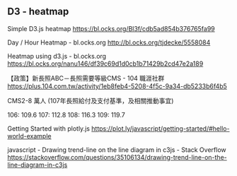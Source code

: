 ## D3 - heatmap

Simple D3.js heatmap https://bl.ocks.org/Bl3f/cdb5ad854b376765fa99

Day / Hour Heatmap - bl.ocks.org http://bl.ocks.org/tjdecke/5558084

Heatmap using d3.js - bl.ocks.org https://bl.ocks.org/nanu146/df39c69d1d0cb1b71429b2cd47e2a189

【政策】新長照ABC－長照需要等級CMS - 104 職涯社群 https://plus.104.com.tw/activity/1eb8feb4-5208-4f5c-9a34-db5233b6f4b5

CMS2-8 萬人 (107年長照給付及支付基準，及相關推動事宜)

106: 109.6
107: 112.8
108: 116.3
109: 119.7

Getting Started with plotly.js https://plot.ly/javascript/getting-started/#hello-world-example

javascript - Drawing trend-line on the line diagram in c3js - Stack Overflow https://stackoverflow.com/questions/35106134/drawing-trend-line-on-the-line-diagram-in-c3js
